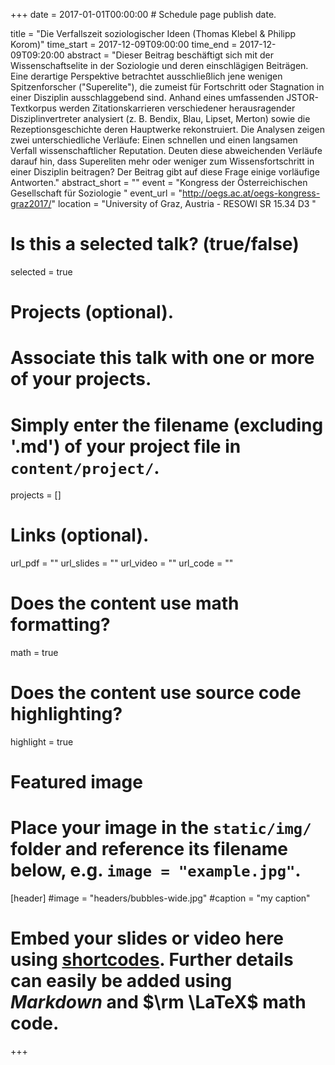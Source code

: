 +++
date = 2017-01-01T00:00:00  # Schedule page publish date.

title = "Die Verfallszeit soziologischer Ideen (Thomas Klebel & Philipp Korom)"
time_start = 2017-12-09T09:00:00
time_end = 2017-12-09T09:20:00
abstract = "Dieser Beitrag beschäftigt sich mit der Wissenschaftselite in der Soziologie und deren einschlägigen Beiträgen. Eine derartige Perspektive betrachtet ausschließlich jene wenigen Spitzenforscher (\"Superelite\"), die zumeist für Fortschritt oder Stagnation in einer Disziplin ausschlaggebend sind. Anhand eines umfassenden JSTOR-Textkorpus werden Zitationskarrieren verschiedener herausragender Disziplinvertreter analysiert (z. B. Bendix, Blau, Lipset, Merton) sowie die Rezeptionsgeschichte deren Hauptwerke rekonstruiert. Die Analysen zeigen zwei unterschiedliche Verläufe: Einen schnellen und einen langsamen Verfall wissenschaftlicher Reputation. Deuten diese abweichenden Verläufe darauf hin, dass Supereliten mehr oder weniger zum Wissensfortschritt in einer Disziplin beitragen? Der Beitrag gibt auf diese Frage einige vorläufige Antworten."
abstract_short = ""
event = "Kongress der Österreichischen Gesellschaft für Soziologie "
event_url = "http://oegs.ac.at/oegs-kongress-graz2017/"
location = "University of Graz, Austria - RESOWI SR 15.34 D3 "

# Is this a selected talk? (true/false)
selected = true

# Projects (optional).
#   Associate this talk with one or more of your projects.
#   Simply enter the filename (excluding '.md') of your project file in `content/project/`.
projects = []

# Links (optional).
url_pdf = ""
url_slides = ""
url_video = ""
url_code = ""

# Does the content use math formatting?
math = true

# Does the content use source code highlighting?
highlight = true

# Featured image
# Place your image in the `static/img/` folder and reference its filename below, e.g. `image = "example.jpg"`.
[header]
#image = "headers/bubbles-wide.jpg"
#caption = "my caption"

# Embed your slides or video here using [shortcodes](https://sourcethemes.com/academic/post/writing-markdown-latex/). Further details can easily be added using *Markdown* and $\rm \LaTeX$ math code.


+++

